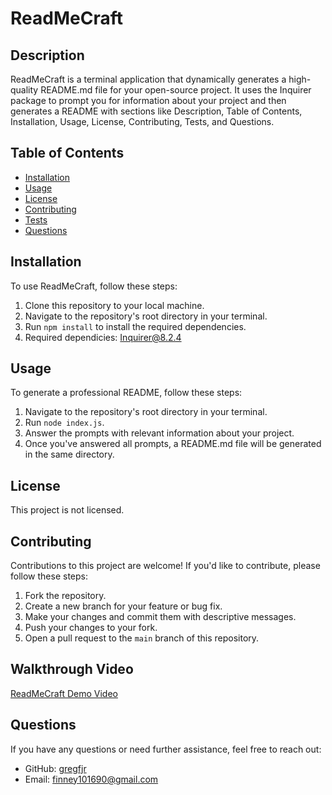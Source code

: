 # ReadMeCraft

## Description

ReadMeCraft is a terminal application that dynamically generates a high-quality README.md file for your open-source project. It uses the Inquirer package to prompt you for information about your project and then generates a README with sections like Description, Table of Contents, Installation, Usage, License, Contributing, Tests, and Questions.

## Table of Contents

- [Installation](#installation)
- [Usage](#usage)
- [License](#license)
- [Contributing](#contributing)
- [Tests](#tests)
- [Questions](#questions)

## Installation

To use ReadMeCraft, follow these steps:

1. Clone this repository to your local machine.
2. Navigate to the repository's root directory in your terminal.
3. Run `npm install` to install the required dependencies.
4. Required dependicies: Inquirer@8.2.4

## Usage

To generate a professional README, follow these steps:

1. Navigate to the repository's root directory in your terminal.
2. Run `node index.js`.
3. Answer the prompts with relevant information about your project.
4. Once you've answered all prompts, a README.md file will be generated in the same directory.

## License

This project is not licensed.

## Contributing

Contributions to this project are welcome! If you'd like to contribute, please follow these steps:

1. Fork the repository.
2. Create a new branch for your feature or bug fix.
3. Make your changes and commit them with descriptive messages.
4. Push your changes to your fork.
5. Open a pull request to the `main` branch of this repository.

## Walkthrough Video

[ReadMeCraft Demo Video](https://watch.screencastify.com/v/UNIT6TM9W1prgNRyXXlo)

## Questions

If you have any questions or need further assistance, feel free to reach out:

- GitHub: [gregfjr](https://github.com/GregFJr)
- Email: finney101690@gmail.com
 
